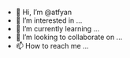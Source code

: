 - 👋 Hi, I’m @atfyan
- 👀 I’m interested in ...
- 🌱 I’m currently learning ...
- 💞️ I’m looking to collaborate on ...
- 📫 How to reach me ...

<!---
atfyan/atfyan is a ✨ special ✨ repository because its `README.md` (this file) appears on your GitHub profile.
You can click the Preview link to take a look at your changes.
--->
